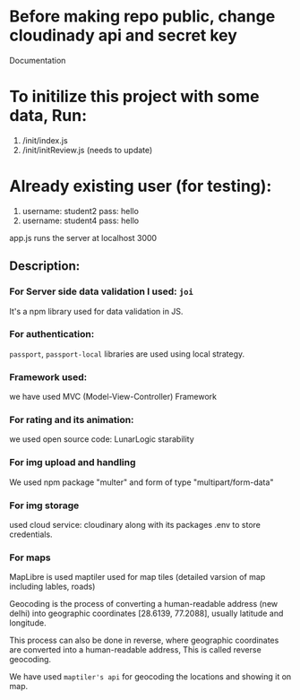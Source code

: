 # Before making repo public, change cloudinady api and secret key

Documentation

# To initilize this project with some data, Run:
1. /init/index.js
2. /init/initReview.js (needs to update)

# Already existing user (for testing):
1. username: student2 pass: hello
2. username: student4 pass: hello

app.js runs the server at localhost 3000

## Description:

### For Server side data validation I used: `joi`
It's a npm library used for data validation in JS. 

### For authentication: 
`passport`, `passport-local` libraries are used using local strategy.

### Framework used:
we have used MVC (Model-View-Controller) Framework

### For rating and its animation:
we used open source code: LunarLogic starability

### For img upload and handling
We used npm package "multer" and form of type "multipart/form-data"

### For img storage
used cloud service: cloudinary along with its packages
.env to store credentials.

### For maps
MapLibre is used
maptiler used for map tiles (detailed varsion of map including lables, roads)

Geocoding is the process of converting a human-readable address (new delhi) into geographic coordinates [28.6139, 77.2088], usually latitude and longitude.

This process can also be done in reverse, where geographic coordinates are converted into a human-readable address, This is called reverse geocoding. 

We have used `maptiler's api` for geocoding the locations and showing it on map.